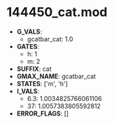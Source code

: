 # 144450_cat.mod

- **G_VALS**:
  - gcatbar_cat: 1.0
- **GATES**:
  - h: 1
  - m: 2
- **SUFFIX**: cat
- **GMAX_NAME**: gcatbar_cat
- **STATES**: ['m', 'h']
- **I_VALS**:
  - 6.3: 1.0034825766061106
  - 37: 1.0057383805592812
- **ERROR_FLAGS**: []
